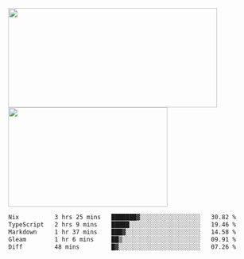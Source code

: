 <a href="https://github.com/anuraghazra/github-readme-stats">
  <img height=200 width=420 align="center" src="https://github-readme-stats.vercel.app/api?username=airRnot1106&hide_title=true&show_icons=true&rank_icon=github" />
</a>
<a href="https://github.com/anuraghazra/convoychat">
  <img height=200 width=320 align="center" src="https://github-readme-stats.vercel.app/api/top-langs/?username=airRnot1106&hide_title=true&layout=compact&hide=html,css" />
</a>

<!--START_SECTION:waka-->

```txt
Nix          3 hrs 25 mins   ███████▓░░░░░░░░░░░░░░░░░   30.82 %
TypeScript   2 hrs 9 mins    █████░░░░░░░░░░░░░░░░░░░░   19.46 %
Markdown     1 hr 37 mins    ███▓░░░░░░░░░░░░░░░░░░░░░   14.58 %
Gleam        1 hr 6 mins     ██▒░░░░░░░░░░░░░░░░░░░░░░   09.91 %
Diff         48 mins         █▓░░░░░░░░░░░░░░░░░░░░░░░   07.26 %
```

<!--END_SECTION:waka-->
